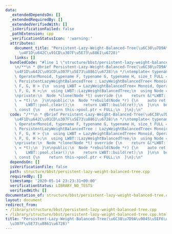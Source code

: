 ```yaml
---
data:
  _extendedDependsOn: []
  _extendedRequiredBy: []
  _extendedVerifiedWith: []
  _isVerificationFailed: false
  _pathExtension: cpp
  _verificationStatusIcon: ':warning:'
  attributes:
    document_title: "Persistent-Lazy-Weight-Balanced-Tree(\u6C38\u7D9A\u9045\u5EF6\
      \u4F1D\u642C\u91CD\u307F\u5E73\u8861\u6728)"
    links: []
  bundledCode: "#line 1 \"structure/bbst/persistent-lazy-weight-balanced-tree.cpp\"\
    \n/**\n * @brief Persistent-Lazy-Weight-Balanced-Tree(\u6C38\u7D9A\u9045\u5EF6\
    \u4F1D\u642C\u91CD\u307F\u5E73\u8861\u6728)\n */\ntemplate< typename Monoid, typename\
    \ OperatorMonoid, typename F, typename G, typename H, size_t FULL = 1000 >\nstruct\
    \ PersistentLazyWeightBalancedTree : LazyWeightBalancedTree< Monoid, OperatorMonoid,\
    \ F, G, H > {\n  using LWBT = LazyWeightBalancedTree< Monoid, OperatorMonoid,\
    \ F, G, H >;\n  using LWBT::LazyWeightBalancedTree;\n  using Node = typename LWBT::Node;\n\
    \nprivate:\n  Node *clone(Node *t) override {\n    return &(*LWBT::pool.alloc()\
    \ = *t);\n  }\n\npublic:\n  Node *rebuild(Node *r) {\n    auto ret = LWBT::dump(r);\n\
    \    LWBT::pool.clear();\n    return LWBT::build(ret);\n  }\n\n  bool almost_full()\
    \ const {\n    return this->pool.ptr < FULL;\n  }\n};\n"
  code: "/**\n * @brief Persistent-Lazy-Weight-Balanced-Tree(\u6C38\u7D9A\u9045\u5EF6\
    \u4F1D\u642C\u91CD\u307F\u5E73\u8861\u6728)\n */\ntemplate< typename Monoid, typename\
    \ OperatorMonoid, typename F, typename G, typename H, size_t FULL = 1000 >\nstruct\
    \ PersistentLazyWeightBalancedTree : LazyWeightBalancedTree< Monoid, OperatorMonoid,\
    \ F, G, H > {\n  using LWBT = LazyWeightBalancedTree< Monoid, OperatorMonoid,\
    \ F, G, H >;\n  using LWBT::LazyWeightBalancedTree;\n  using Node = typename LWBT::Node;\n\
    \nprivate:\n  Node *clone(Node *t) override {\n    return &(*LWBT::pool.alloc()\
    \ = *t);\n  }\n\npublic:\n  Node *rebuild(Node *r) {\n    auto ret = LWBT::dump(r);\n\
    \    LWBT::pool.clear();\n    return LWBT::build(ret);\n  }\n\n  bool almost_full()\
    \ const {\n    return this->pool.ptr < FULL;\n  }\n};\n"
  dependsOn: []
  isVerificationFile: false
  path: structure/bbst/persistent-lazy-weight-balanced-tree.cpp
  requiredBy: []
  timestamp: '2020-05-14 23:23:31+09:00'
  verificationStatus: LIBRARY_NO_TESTS
  verifiedWith: []
documentation_of: structure/bbst/persistent-lazy-weight-balanced-tree.cpp
layout: document
redirect_from:
- /library/structure/bbst/persistent-lazy-weight-balanced-tree.cpp
- /library/structure/bbst/persistent-lazy-weight-balanced-tree.cpp.html
title: "Persistent-Lazy-Weight-Balanced-Tree(\u6C38\u7D9A\u9045\u5EF6\u4F1D\u642C\u91CD\
  \u307F\u5E73\u8861\u6728)"
---
```


